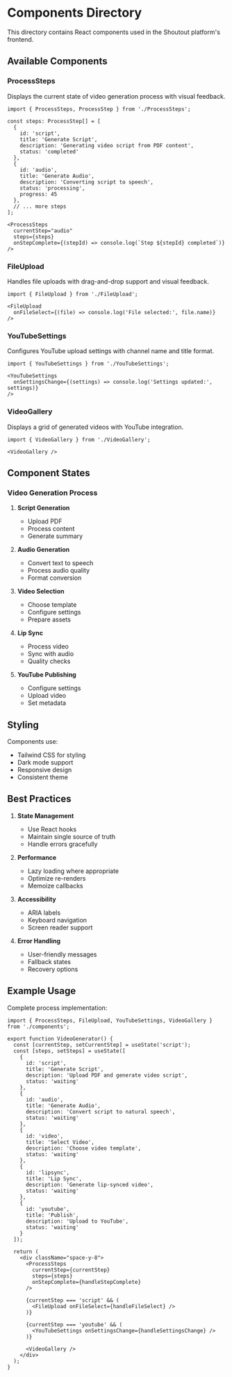 # Components Directory

This directory contains React components used in the Shoutout platform's frontend.

## Available Components

### ProcessSteps
Displays the current state of video generation process with visual feedback.

```tsx
import { ProcessSteps, ProcessStep } from './ProcessSteps';

const steps: ProcessStep[] = [
  {
    id: 'script',
    title: 'Generate Script',
    description: 'Generating video script from PDF content',
    status: 'completed'
  },
  {
    id: 'audio',
    title: 'Generate Audio',
    description: 'Converting script to speech',
    status: 'processing',
    progress: 45
  },
  // ... more steps
];

<ProcessSteps
  currentStep="audio"
  steps={steps}
  onStepComplete={(stepId) => console.log(`Step ${stepId} completed`)}
/>
```

### FileUpload
Handles file uploads with drag-and-drop support and visual feedback.

```tsx
import { FileUpload } from './FileUpload';

<FileUpload
  onFileSelect={(file) => console.log('File selected:', file.name)}
/>
```

### YouTubeSettings
Configures YouTube upload settings with channel name and title format.

```tsx
import { YouTubeSettings } from './YouTubeSettings';

<YouTubeSettings
  onSettingsChange={(settings) => console.log('Settings updated:', settings)}
/>
```

### VideoGallery
Displays a grid of generated videos with YouTube integration.

```tsx
import { VideoGallery } from './VideoGallery';

<VideoGallery />
```

## Component States

### Video Generation Process
1. **Script Generation**
   - Upload PDF
   - Process content
   - Generate summary

2. **Audio Generation**
   - Convert text to speech
   - Process audio quality
   - Format conversion

3. **Video Selection**
   - Choose template
   - Configure settings
   - Prepare assets

4. **Lip Sync**
   - Process video
   - Sync with audio
   - Quality checks

5. **YouTube Publishing**
   - Configure settings
   - Upload video
   - Set metadata

## Styling

Components use:
- Tailwind CSS for styling
- Dark mode support
- Responsive design
- Consistent theme

## Best Practices

1. **State Management**
   - Use React hooks
   - Maintain single source of truth
   - Handle errors gracefully

2. **Performance**
   - Lazy loading where appropriate
   - Optimize re-renders
   - Memoize callbacks

3. **Accessibility**
   - ARIA labels
   - Keyboard navigation
   - Screen reader support

4. **Error Handling**
   - User-friendly messages
   - Fallback states
   - Recovery options

## Example Usage

Complete process implementation:

```tsx
import { ProcessSteps, FileUpload, YouTubeSettings, VideoGallery } from './components';

export function VideoGenerator() {
  const [currentStep, setCurrentStep] = useState('script');
  const [steps, setSteps] = useState([
    {
      id: 'script',
      title: 'Generate Script',
      description: 'Upload PDF and generate video script',
      status: 'waiting'
    },
    {
      id: 'audio',
      title: 'Generate Audio',
      description: 'Convert script to natural speech',
      status: 'waiting'
    },
    {
      id: 'video',
      title: 'Select Video',
      description: 'Choose video template',
      status: 'waiting'
    },
    {
      id: 'lipsync',
      title: 'Lip Sync',
      description: 'Generate lip-synced video',
      status: 'waiting'
    },
    {
      id: 'youtube',
      title: 'Publish',
      description: 'Upload to YouTube',
      status: 'waiting'
    }
  ]);

  return (
    <div className="space-y-8">
      <ProcessSteps
        currentStep={currentStep}
        steps={steps}
        onStepComplete={handleStepComplete}
      />
      
      {currentStep === 'script' && (
        <FileUpload onFileSelect={handleFileSelect} />
      )}
      
      {currentStep === 'youtube' && (
        <YouTubeSettings onSettingsChange={handleSettingsChange} />
      )}
      
      <VideoGallery />
    </div>
  );
} 